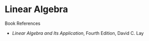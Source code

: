 # Linear Algebra

Book References
+ *Linear Algebra and Its Application*, Fourth Edition, David C. Lay
